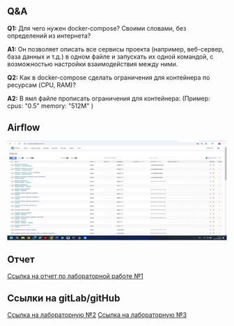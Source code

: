 ## Q&A
**Q1:** Для чего нужен docker-compose? Своими словами, без определений из интернета? 

**A1:** Он позволяет описать все сервисы проекта (например, веб-сервер, база данных и т.д.) в одном файле и запускать их одной командой, с возможностью настройки взаимодействия между ними.
	    
**Q2:** Как в docker-compose сделать ограничения для контейнера по ресурсам (CPU, RAM)?

**A2:** В ямл файле прописать ограничения для контейнера: 
	      (Пример:
	      cpus: "0.5" 
	      memory: "512M" )

## Airflow
![Airflow](/image.png)

## Отчет
[Ссылка на отчет по лабораторной работе №1](https://docs.google.com/document/d/1WyIZGTTWPhHf4SDECyBd6Dw42vT4yS-c/edit#heading=h.gjdgxs)

## Ссылки на gitLab/gitHub
[Ссылка на лабораторную №2](https://gitlab.com/pdfmarkov/devopslab)
[Ссылка на лабораторную №3](https://github.com/pdfmarkov/devops?tab=readme-ov-file#%D0%B4%D0%B0%D1%88%D0%B1%D0%BE%D1%80%D0%B4)


